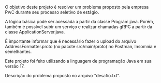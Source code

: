O objetivo deste projeto é resolver um problema proposto pela empresa PwC durante seu processo seletivo de estágio.

A lógica básica pode ser acessada a partir da classe Program.java. Porém, também é possível subir um serviço e realizar chamadas gRPC a partir da classe ApplicationServer.java.

É importante informar que é necessário fazer o upload do arquivo AddressFormatter.proto (no pacote src/main/proto) no Postman, Insomnia e semelhantes.

Este projeto foi feito utilizando a linguagem de programação Java em sua versão 17.

Descrição do problema proposto no arquivo "desafio.txt".
